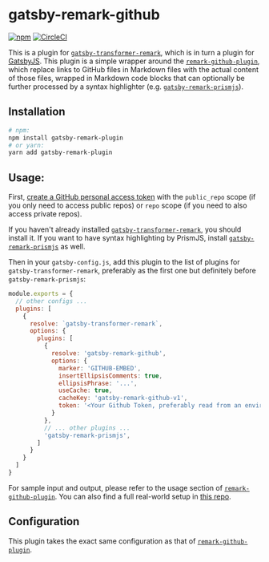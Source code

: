 # gatsby-remark-github

[![npm](https://img.shields.io/npm/v/gatsby-remark-github.svg?style=flat-square)](https://www.npmjs.com/package/gatsby-remark-github)
[![CircleCI](https://circleci.com/gh/huy-nguyen/gatsby-remark-github/tree/master.svg?style=shield)](https://circleci.com/gh/huy-nguyen/gatsby-remark-github/tree/master)

This is a plugin for [`gatsby-transformer-remark`](https://github.com/gatsbyjs/gatsby/tree/master/packages/gatsby-transformer-remark), which is in turn a plugin for [GatsbyJS](https://www.gatsbyjs.org/).
This plugin is a simple wrapper around the [`remark-github-plugin`](https://github.com/huy-nguyen/remark-github-plugin), which  replace links to GitHub files in Markdown files with the actual content of those files, wrapped in Markdown code blocks that can optionally be further processed by a syntax highlighter (e.g. [`gatsby-remark-prismjs`](https://github.com/gatsbyjs/gatsby/tree/master/packages/gatsby-remark-prismjs)).

## Installation

```bash
# npm:
npm install gatsby-remark-plugin
# or yarn:
yarn add gatsby-remark-plugin
```

## Usage:

First, [create a GitHub personal access token](https://help.github.com/articles/creating-a-personal-access-token-for-the-command-line/) with the `public_repo` scope (if you only need to access public repos) or `repo` scope (if you need to also access private repos).

If you haven't already installed [`gatsby-transformer-remark`](https://github.com/gatsbyjs/gatsby/tree/master/packages/gatsby-transformer-remark), you should install it.
If you want to have syntax highlighting by PrismJS, install [`gatsby-remark-prismjs`](https://github.com/gatsbyjs/gatsby/tree/master/packages/gatsby-remark-prismjs) as well.

Then in your `gatsby-config.js`, add this plugin to the list of plugins for `gatsby-transformer-remark`, preferably as the first one but definitely before `gatsby-remark-prismjs`:

```javascript
module.exports = {
  // other configs ...
  plugins: [
    {
      resolve: `gatsby-transformer-remark`,
      options: {
        plugins: [
          {
            resolve: 'gatsby-remark-github',
            options: {
              marker: 'GITHUB-EMBED',
              insertEllipsisComments: true,
              ellipsisPhrase: '...',
              useCache: true,
              cacheKey: 'gatsby-remark-github-v1',
              token: '<Your Github Token, preferably read from an environment variable>',
            }
          },
          // ... other plugins ...
          'gatsby-remark-prismjs',
        ]
      }
    }
  ]
}
```

For sample input and output, please refer to the usage section of [`remark-github-plugin`](https://github.com/huy-nguyen/remark-github-plugin#usage).
You can also find a full real-world setup in [this repo](https://github.com/huy-nguyen/demo-gatsby-remark-github).

## Configuration
This plugin takes the exact same configuration as that of [`remark-github-plugin`](https://github.com/huy-nguyen/remark-github-plugin).


